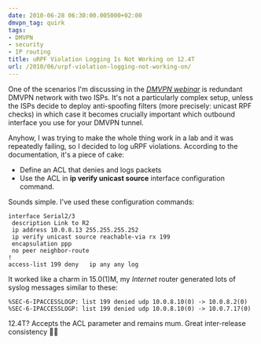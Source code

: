 ```yaml
---
date: 2010-06-28 06:30:00.005000+02:00
dmvpn_tag: quirk
tags:
- DMVPN
- security
- IP routing
title: uRPF Violation Logging Is Not Working on 12.4T
url: /2010/06/urpf-violation-logging-not-working-on/
---
```

One of the scenarios I'm discussing in the [*DMVPN webinar*](http://www.ipspace.net/DMVPN) is redundant DMVPN network with two ISPs. It's not a particularly complex setup, unless the ISPs decide to deploy anti-spoofing filters (more precisely: unicast RPF checks) in which case it becomes crucially important which outbound interface you use for your DMVPN tunnel.

Anyhow, I was trying to make the whole thing work in a lab and it was repeatedly failing, so I decided to log uRPF violations. According to the documentation, it's a piece of cake:
<!--more-->
-   Define an ACL that denies and logs packets
-   Use the ACL in **ip verify unicast source** interface configuration command.

Sounds simple. I've used these configuration commands:

``` code
interface Serial2/3
 description Link to R2
 ip address 10.0.8.13 255.255.255.252
 ip verify unicast source reachable-via rx 199
 encapsulation ppp
 no peer neighbor-route
!
access-list 199 deny   ip any any log
```

It worked like a charm in 15.0(1)M, my *Internet* router generated lots of syslog messages similar to these:

``` code
%SEC-6-IPACCESSLOGP: list 199 denied udp 10.0.8.10(0) -> 10.0.8.2(0)
%SEC-6-IPACCESSLOGP: list 199 denied udp 10.0.8.10(0) -> 10.0.7.17(0)
```

12.4T? Accepts the ACL parameter and remains mum. Great inter-release consistency 🤷‍♂️
